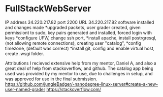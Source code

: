 # FullStackWebServer
IP address
34.220.217.82
port 2200
URL
34.220.217.82
software installed and changes made
*upgraded packets, user grader created, given permissiont to sudo, key pairs generated and installed, forced login with keys *configure UFW, change ssh port, 
*install apache, install postrgresql,(not allowing remote connections), creating user "catalog", 
*config timezone, (default was correct)
*install git, config and enable virtual host, create .wsgi folder. 

Attributions 
I recieved extensive help from my mentor, Daniel A, and also a great deal of help from stackoverflow, and github. 
The catalog app being used was provided by my mentor to use, due to challenges in setup, and was approved for use in the final submission. 
https://github.com/jungleBadger/-nanodegree-linux-server#create-a-new-user-named-grader
https://stackoverflow.com/

